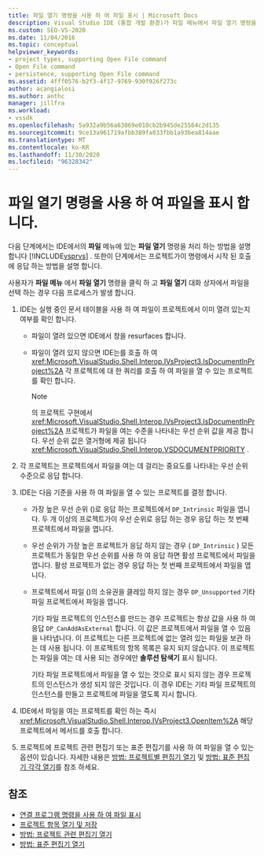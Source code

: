 ```yaml
---
title: 파일 열기 명령을 사용 하 여 파일 표시 | Microsoft Docs
description: Visual Studio IDE (통합 개발 환경)가 파일 메뉴에서 파일 열기 명령을 처리 하 여 파일을 표시 하는 방법을 알아봅니다.
ms.custom: SEO-VS-2020
ms.date: 11/04/2016
ms.topic: conceptual
helpviewer_keywords:
- project types, supporting Open File command
- Open File command
- persistence, supporting Open File command
ms.assetid: 4fff0576-b2f3-4f17-9769-930f926f273c
author: acangialosi
ms.author: anthc
manager: jillfra
ms.workload:
- vssdk
ms.openlocfilehash: 5a932a9b56a63069e010cb2b945de25564c2d135
ms.sourcegitcommit: 9ce13a961719afbb389fa033fbb1a93bea814aae
ms.translationtype: MT
ms.contentlocale: ko-KR
ms.lasthandoff: 11/30/2020
ms.locfileid: "96328342"
---
```

# <a name="display-files-by-using-the-open-file-command"></a>파일 열기 명령을 사용 하 여 파일을 표시 합니다.
다음 단계에서는 IDE에서의 **파일** 메뉴에 있는 **파일 열기** 명령을 처리 하는 방법을 설명 합니다 [!INCLUDE[vsprvs](../../code-quality/includes/vsprvs_md.md)] . 또한이 단계에서는 프로젝트가이 명령에서 시작 된 호출에 응답 하는 방법을 설명 합니다.

 사용자가 **파일 메뉴** 에서 **파일 열기** 명령을 클릭 하 고 **파일 열기** 대화 상자에서 파일을 선택 하는 경우 다음 프로세스가 발생 합니다.

1. IDE는 실행 중인 문서 테이블을 사용 하 여 파일이 프로젝트에서 이미 열려 있는지 여부를 확인 합니다.

    - 파일이 열려 있으면 IDE에서 창을 resurfaces 합니다.

    - 파일이 열려 있지 않으면 IDE는를 호출 하 여 <xref:Microsoft.VisualStudio.Shell.Interop.IVsProject3.IsDocumentInProject%2A> 각 프로젝트에 대 한 쿼리를 호출 하 여 파일을 열 수 있는 프로젝트를 확인 합니다.

        > [!NOTE]
        > 의 프로젝트 구현에서 <xref:Microsoft.VisualStudio.Shell.Interop.IVsProject3.IsDocumentInProject%2A> 프로젝트가 파일을 여는 수준을 나타내는 우선 순위 값을 제공 합니다. 우선 순위 값은 열거형에 제공 됩니다 <xref:Microsoft.VisualStudio.Shell.Interop.VSDOCUMENTPRIORITY> .

2. 각 프로젝트는 프로젝트에서 파일을 여는 데 걸리는 중요도를 나타내는 우선 순위 수준으로 응답 합니다.

3. IDE는 다음 기준을 사용 하 여 파일을 열 수 있는 프로젝트를 결정 합니다.

    - 가장 높은 우선 순위 ()로 응답 하는 프로젝트에서 `DP_Intrinsic` 파일을 엽니다. 두 개 이상의 프로젝트가이 우선 순위로 응답 하는 경우 응답 하는 첫 번째 프로젝트에서 파일을 엽니다.

    - 우선 순위가 가장 높은 프로젝트가 응답 하지 않는 경우 ( `DP_Intrinsic` ) 모든 프로젝트가 동일한 우선 순위를 사용 하 여 응답 하면 활성 프로젝트에서 파일을 엽니다. 활성 프로젝트가 없는 경우 응답 하는 첫 번째 프로젝트에서 파일을 엽니다.

    - 프로젝트에서 파일 ()의 소유권을 클레임 하지 않는 경우 `DP_Unsupported` 기타 파일 프로젝트에서 파일을 엽니다.

         기타 파일 프로젝트의 인스턴스를 만드는 경우 프로젝트는 항상 값을 사용 하 여 응답 `DP_CanAddAsExternal` 합니다. 이 값은 프로젝트에서 파일을 열 수 있음을 나타냅니다. 이 프로젝트는 다른 프로젝트에 없는 열려 있는 파일을 보관 하는 데 사용 됩니다. 이 프로젝트의 항목 목록은 유지 되지 않습니다. 이 프로젝트는 파일을 여는 데 사용 되는 경우에만 **솔루션 탐색기** 표시 됩니다.

         기타 파일 프로젝트에서 파일을 열 수 있는 것으로 표시 되지 않는 경우 프로젝트의 인스턴스가 생성 되지 않은 것입니다. 이 경우 IDE는 기타 파일 프로젝트의 인스턴스를 만들고 프로젝트에 파일을 열도록 지시 합니다.

4. IDE에서 파일을 여는 프로젝트를 확인 하는 즉시 <xref:Microsoft.VisualStudio.Shell.Interop.IVsProject3.OpenItem%2A> 해당 프로젝트에서 메서드를 호출 합니다.

5. 프로젝트에 프로젝트 관련 편집기 또는 표준 편집기를 사용 하 여 파일을 열 수 있는 옵션이 있습니다. 자세한 내용은 [방법: 프로젝트별 편집기 열기](../../extensibility/how-to-open-project-specific-editors.md) 및 [방법: 표준 편집기 각각 열기](../../extensibility/how-to-open-standard-editors.md)를 참조 하세요.

## <a name="see-also"></a>참조
- [연결 프로그램 명령을 사용 하 여 파일 표시](../../extensibility/internals/displaying-files-by-using-the-open-with-command.md)
- [프로젝트 항목 열기 및 저장](../../extensibility/internals/opening-and-saving-project-items.md)
- [방법: 프로젝트 관련 편집기 열기](../../extensibility/how-to-open-project-specific-editors.md)
- [방법: 표준 편집기 열기](../../extensibility/how-to-open-standard-editors.md)
